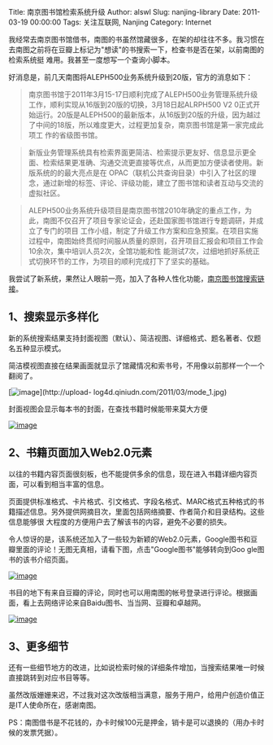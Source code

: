 Title: 南京图书馆检索系统升级
Author: alswl
Slug: nanjing-library
Date: 2011-03-19 00:00:00
Tags: 关注互联网, Nanjing
Category: Internet

我经常去南京图书馆借书，南图的书虽然馆藏很多，在架的却往往不多。我习惯在去南图之前将在豆瓣上标记为"想读"的书搜索一下，检查书是否在架，以前南图的检索系统挺
难用。我甚至一度想写一个查询小脚本。

好消息是，前几天南图将ALEPH500业务系统升级到20版，官方的消息如下：

> 南京图书馆于2011年3月15-17日顺利完成了ALEPH500业务管理系统升级工作，顺利实现从16版到20版的切换，3月18日起ALRPH500 V2
0正式开始运行。20版是ALEPH500的最新版本，从16版到20版的升级，因为越过了中间的18版，所以难度更大，过程更加复杂，南京图书馆是第一家完成此项工
作的省级图书馆。

>

> 新版业务管理系统具有检索界面更简洁、检索提示更友好、信息显示更全面、检索结果更准确、沟通交流更直接等优点，从而更加方便读者使用。新版系统的的最大亮点是在
OPAC（联机公共查询目录）中引入了社区的理念，通过新增的标签、评论、评级功能，建立了图书馆和读者互动与交流的虚拟社区。

>

> ALEPH500业务系统升级项目是南京图书馆2010年确定的重点工作，为此，南图不仅召开了项目专家论证会，还赴国家图书馆进行专题调研，并成立了专门的项目
工作小组，制定了升级工作方案和应急预案。在项目实施过程中，南图始终贯彻时间服从质量的原则，召开项目汇报会和项目工作会10余次，集中培训人员2次，全馆功能和性
能测试7次，过细地抓好系统正式切换环节的工作，为项目的顺利完成打下了坚实的基础。

我尝试了新系统，果然让人眼前一亮，加入了各种人性化功能，[南京图书馆搜索链接](http://opac.jslib.org.cn/F)。

## 1、搜索显示多样化

新的系统搜索结果支持封面视图（默认）、简洁视图、详细格式、题名著者、仅题名五种显示模式。

简洁模视图直接在结果画面就显示了馆藏情况和索书号，不用像以前那样一个一个翻阅了。

[![image](https://ohsolnxaa.qnssl.com/2011/03/mode_1.jpg)](http://upload-
log4d.qiniudn.com/2011/03/mode_1.jpg)

封面视图会显示每本书的封面，在查找书籍时候能带来莫大方便

[![image](https://ohsolnxaa.qnssl.com/2011/03/mode_2.jpg)](https://ohsolnxaa.qnssl.com/2011/03/mode_2.jpg)

## 2、书籍页面加入Web2.0元素

以往的书籍内容页面很刻板，也不能提供多余的信息，现在进入书籍详细内容页面，可以看到相当丰富的信息。

页面提供标准格式、卡片格式、引文格式、字段名格式、MARC格式五种格式的书籍描述信息。另外提供网摘目次，里面包括网络摘要、作者简介和目录结构。这些信息能够很
大程度的方便用户去了解该书的内容，避免不必要的损失。

令人惊讶的是，该系统还加入了一些较为新颖的Web2.0元素，Google图书和豆瓣里面的评论！无图无真相，请看下图，点击"Google图书"能够转向到Goo
gle图书的该书介绍页面。

[![image](https://ohsolnxaa.qnssl.com/2011/03/detail_1.jpg)](https://ohsolnxaa.qnssl.com/2011/03/detail_1.jpg)

书目的地下有来自豆瓣的评论，同时也可以用南图的帐号登录进行评论。根据画面，看上去网络评论来自Baidu图书、当当网、豆瓣和卓越网。

[![image](https://ohsolnxaa.qnssl.com/2011/03/detail_2.jpg)](https://ohsolnxaa.qnssl.com/2011/03/detail_2.jpg)

## 3、更多细节

还有一些细节地方的改进，比如说检索时候的详细条件增加，当搜索结果唯一时候直接跳转到对应书目等等。

虽然改版姗姗来迟，不过我对这次改版相当满意，服务于用户，给用户创造价值正是IT人使命所在，感谢南图。

PS：南图借书是不花钱的，办卡时候100元是押金，销卡是可以退换的（用办卡时候的发票凭据）。

